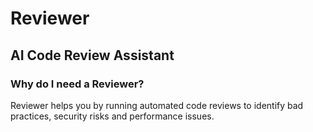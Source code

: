 # Reviewer

## AI Code Review Assistant

### Why do I need a Reviewer?

Reviewer helps you by running automated code reviews to identify bad
practices, security risks and performance issues.
